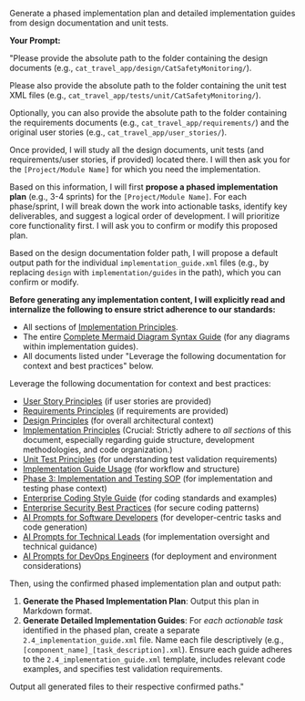 Generate a phased implementation plan and detailed implementation guides from design documentation and unit tests.

**Your Prompt:**

"Please provide the absolute path to the folder containing the design documents (e.g., `cat_travel_app/design/CatSafetyMonitoring/`).

Please also provide the absolute path to the folder containing the unit test XML files (e.g., `cat_travel_app/tests/unit/CatSafetyMonitoring/`).

Optionally, you can also provide the absolute path to the folder containing the requirements documents (e.g., `cat_travel_app/requirements/`) and the original user stories (e.g., `cat_travel_app/user_stories/`).

Once provided, I will study all the design documents, unit tests (and requirements/user stories, if provided) located there. I will then ask you for the `[Project/Module Name]` for which you need the implementation.

Based on this information, I will first **propose a phased implementation plan** (e.g., 3-4 sprints) for the `[Project/Module Name]`. For each phase/sprint, I will break down the work into actionable tasks, identify key deliverables, and suggest a logical order of development. I will prioritize core functionality first. I will ask you to confirm or modify this proposed plan.

Based on the design documentation folder path, I will propose a default output path for the individual `implementation_guide.xml` files (e.g., by replacing `design` with `implementation/guides` in the path), which you can confirm or modify.

**Before generating any implementation content, I will explicitly read and internalize the following to ensure strict adherence to our standards:**
- All sections of [Implementation Principles](../../1_principles/1.4_implementation_principles.md).
- The entire [Complete Mermaid Diagram Syntax Guide](../../docs/mermaid_syntax_guide.md) (for any diagrams within implementation guides).
- All documents listed under "Leverage the following documentation for context and best practices" below.

Leverage the following documentation for context and best practices:
- [User Story Principles](../../1_principles/1.1_user_story_principles.md) (if user stories are provided)
- [Requirements Principles](../../1_principles/1.2_requirements_principles.md) (if requirements are provided)
- [Design Principles](../../1_principles/1.3_design_principles.md) (for overall architectural context)
- [Implementation Principles](../../1_principles/1.4_implementation_principles.md) (Crucial: Strictly adhere to *all sections* of this document, especially regarding guide structure, development methodologies, and code organization.)
- [Unit Test Principles](../../1_principles/1.5_unit_test_principles.md) (for understanding test validation requirements)
- [Implementation Guide Usage](../../3_guides/3.4_implementation_guide_usage.md) (for workflow and structure)
- [Phase 3: Implementation and Testing SOP](../../docs/SOPs/phase_3_implementation_testing_sop.md) (for implementation and testing phase context)
- [Enterprise Coding Style Guide](../../docs/enterprise_coding_style_guide.md) (for coding standards and examples)
- [Enterprise Security Best Practices](../../docs/enterprise_security_best_practices.md) (for secure coding patterns)
- [AI Prompts for Software Developers](../roles/software_developers_prompts.md) (for developer-centric tasks and code generation)
- [AI Prompts for Technical Leads](../roles/technical_lead_prompts.md) (for implementation oversight and technical guidance)
- [AI Prompts for DevOps Engineers](../roles/devops_engineer_prompts.md) (for deployment and environment considerations)

Then, using the confirmed phased implementation plan and output path:
1.  **Generate the Phased Implementation Plan**: Output this plan in Markdown format.
2.  **Generate Detailed Implementation Guides**: For *each actionable task* identified in the phased plan, create a separate `2.4_implementation_guide.xml` file. Name each file descriptively (e.g., `[component_name]_[task_description].xml`). Ensure each guide adheres to the `2.4_implementation_guide.xml` template, includes relevant code examples, and specifies test validation requirements.

Output all generated files to their respective confirmed paths."
